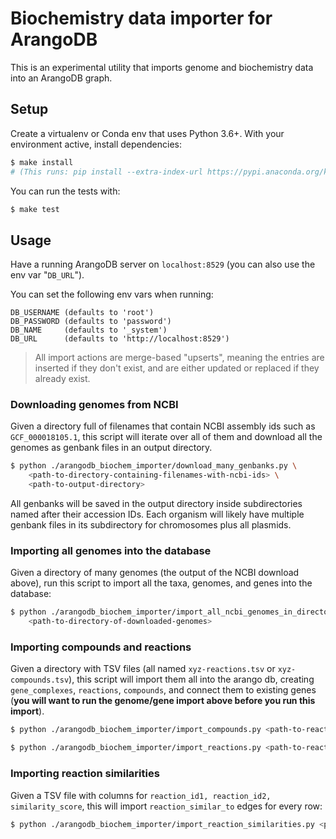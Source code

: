 # Biochemistry data importer for ArangoDB

This is an experimental utility that imports genome and biochemistry data into an ArangoDB graph.

## Setup

Create a virtualenv or Conda env that uses Python 3.6+. With your environment active, install dependencies:

```sh
$ make install
# (This runs: pip install --extra-index-url https://pypi.anaconda.org/kbase/simple -r requirements.txt)
```

You can run the tests with:

```sh
$ make test
```

## Usage

Have a running ArangoDB server on `localhost:8529` (you can also use the env var "`DB_URL`").

You can set the following env vars when running:

```
DB_USERNAME (defaults to 'root')
DB_PASSWORD (defaults to 'password')
DB_NAME     (defaults to '_system')
DB_URL      (defaults to 'http://localhost:8529')
```

> All import actions are merge-based "upserts", meaning the entries are inserted if they don't exist, and are either updated or replaced if they already exist.

### Downloading genomes from NCBI

Given a directory full of filenames that contain NCBI assembly ids such as `GCF_000018105.1`, this
script will iterate over all of them and download all the genomes as genbank files in an output
directory. 

```sh
$ python ./arangodb_biochem_importer/download_many_genbanks.py \
    <path-to-directory-containing-filenames-with-ncbi-ids> \
    <path-to-output-directory>
```

All genbanks will be saved in the output directory inside subdirectories named after their
accession IDs. Each organism will likely have multiple genbank files in its subdirectory for
chromosomes plus all plasmids.

### Importing all genomes into the database

Given a directory of many genomes (the output of the NCBI download above), run this script to
import all the taxa, genomes, and genes into the database:

```sh
$ python ./arangodb_biochem_importer/import_all_ncbi_genomes_in_directory.py \
    <path-to-directory-of-downloaded-genomes>
```

### Importing compounds and reactions

Given a directory with TSV files (all named `xyz-reactions.tsv` or `xyz-compounds.tsv`), this
script will import them all into the arango db, creating `gene_complexes`, `reactions`, 
`compounds`, and connect them to existing genes (**you will want to run the genome/gene import
above before you run this import**).

```sh
$ python ./arangodb_biochem_importer/import_compounds.py <path-to-reactions-directory>
```

```sh
$ python ./arangodb_biochem_importer/import_reactions.py <path-to-reactions-directory>
```

### Importing reaction similarities

Given a TSV file with columns for `reaction_id1, reaction_id2, similarity_score`, this will import
`reaction_similar_to` edges for every row:

```sh
$ python ./arangodb_biochem_importer/import_reaction_similarities.py <path-to-tsv-file>
```
